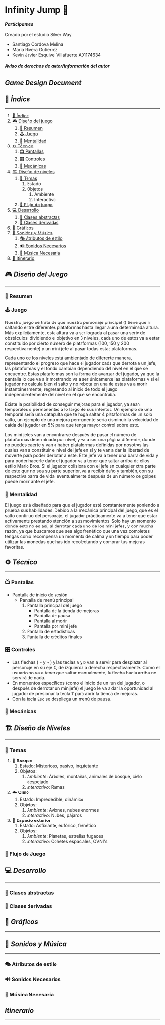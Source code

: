 # Infinity Jump 🚀

#### _Participantes_

Creado por el estudio Silver Way

- Santiago Cordova Molina
- Maria Rivera Gutierrez
- Kevin Javier Esquivel Villafuerte A01174634
  
###### **Aviso de derechos de autor/Información del autor**

## _Game Design Document_

## 📜 _Índice_

---

1. [📜 Índice](#índice)
2. [🎮 Diseño del juego](#diseño-del-juego)
    1. [📝 Resumen](#resumen)
    2. [🕹️ Juego](#juego)
    3. [🧠 Mentalidad](#mentalidad)
3. [⚙️ Técnico](#técnico)
    1. [📺 Pantallas](#pantallas)
    2. [🎛️ Controles](#controles)
    3. [🔧 Mecánicas](#mecánicas)
4. [🏗️ Diseño de niveles](#diseño-de-niveles)
    1. [🎨 Temas](#temas)
        1. Estado
        2. Objetos
            1. Ambiente
            2. Interactivo
    2. [🔄 Flujo de juego](#flujo-de-juego)
5. [💻 Desarrollo](#desarrollo)
    1. [📂 Clases abstractas](#clases-abstractas)
    2. [📑 Clases derivadas](#clases-derivadas)
6. [🎨 Gráficos](#gráficos)
7. [🎵 Sonidos y Música](#sonidos-y-música)
    1. [🎭 Atributos de estilo](#atributos-de-estilo)
    2. [🔊 Sonidos Necesarios](#sonidos-necesarios)
    3. [🎼 Música Necesaria](#música-necesaria)
8. [📆 Itinerario](#itinerario)

## 🎮 _Diseño del Juego_

---

### **📝 Resumen**

### **🕹️ Juego**

Nuestro juego se trata de que nuestro personaje principal () tiene que ir saltando entre diferentes plataformas hasta llegar a una determinada altura. Más explícitamente, esta altura va a ser lograda al pasar una serie de obstáculos, dividiendo el objetivo en 3 niveles, cada uno de estos va a estar constituido por cierto número de plataformas (100, 150 y 200 respectivamente) y un mini jefe al pasar todas estas plataformas.

Cada uno de los niveles está ambientado de diferente manera, representando el progreso que hace el jugador cada que derrota a un jefe, las plataformas y el fondo cambian dependiendo del nivel en el que se encuentre. Estas plataformas son la forma de avanzar del jugador, ya que la pantalla lo que va a ir mostrando va a ser únicamente las plataformas y si el jugador no calcula bien el salto y no rebota en una de estas va a morir instantáneamente, regresando al inicio de todo el juego independientemente del nivel en el que se encontraba.

Existe la posibilidad de conseguir mejoras para el jugador, ya sean temporales o permanentes a lo largo de sus intentos. Un ejemplo de una temporal sería una catapulta que te haga saltar 4 plataformas de un solo salto, un ejemplo de una mejora permanente sería disminuir la velocidad de caída del jugador en 5% para que tenga mayor control sobre esto.

Los mini jefes van a encontrarse después de pasar el número de plataformas determinado por nivel, y va a ser una página diferente, donde no puedes caerte y van a haber plataformas definidas por nosotros las cuales van a constituir el nivel del jefe en sí y te van a dar la libertad de moverte para poder derrotar a este. Este jefe va a tener una barra de vida y para poder hacerle daño el jugador va a tener que saltar arriba de ellos estilo Mario Bros. Si el jugador colisiona con el jefe en cualquier otra parte de este que no sea su parte superior, va a recibir daño y también, con su respectiva barra de vida, eventualmente después de un número de golpes puede morir ante el jefe.

### **🧠 Mentalidad**

El juego está diseñado para que el jugador esté constantemente poniendo a prueba sus habilidades. Debido a la mecánica principal del juego, que es el salto continuo del personaje, el jugador prácticamente va a tener que estar activamente prestando atención a sus movimientos. Solo hay un momento donde esto no es así, al derrotar cada uno de los mini jefes, y con mucha razón, ya que buscamos que sea algo frenético que una vez completes tengas como recompensa un momento de calma y un tiempo para poder utilizar las monedas que has ido recolectando y comprar tus mejoras favoritas.

## ⚙️ _Técnico_

---

### **📺 Pantallas**

+ Pantalla de inicio de sesión
    - Pantalla de menú principal
      1. Pantalla principal del juego
           + Pantalla de la tienda de mejoras
           + Pantalla de pausa
           + Pantalla al morir
           + Pantalla por mini jefe
      3. Pantalla de estadísticas
      4. Pantalla de créditos finales

### **🎛️ Controles**

+ Las flechas ( `←` y `→` ) y las teclas `A` y `D` van a servir para desplazar al personaje en su eje X, de izquierda a derecha respectivamente. Como el usuario no va a tener que saltar manualmente, la flecha hacia arriba no servirá de nada.
+ En momentos específicos (como el inicio de un run del jugador, o después de derrotar un minijefe) el juego le va a dar la oportunidad al jugador de presionar la tecla `T` para abrir la tienda de mejoras.
+ Con la tecla `Esc` se despliega un menú de pausa.

### **🔧 Mecánicas**

## 🏗️ _Diseño de Niveles_

---

### **🎨 Temas**

1. 🌲 **Bosque**
    1. Estado: Misterioso, pasivo, inquietante
    2. Objetos:
        1. _Ambiente_: Árboles, montañas, animales de bosque, cielo despejado
        2. _Interactivo_: Ramas
2. ☁️ **Cielo**
    1. Estado: Impredecible, dinámico
    2. Objetos:
        1. _Ambiente_: Aviones, nubes enormes
        2. _Interactivo_: Nubes, pájaros
3. 🌌 **Espacio exterior**
    1. Estado: Asfixiante, eufórico, frenético
    2. Objetos:
        1. _Ambiente_: Planetas, estrellas fugaces
        2. _Interactivo_: Cohetes espaciales, OVNI's

### **🔄 Flujo de Juego**

## 💻 _Desarrollo_

---

### **📂 Clases abstractas**

### **📑 Clases derivadas**

## 🎨 _Gráficos_

---

## 🎵 _Sonidos y Música_

---

### **🎭 Atributos de estilo**

### **🔊 Sonidos Necesarios**

### **🎼 Música Necesaria**



## _Itinerario_

---
